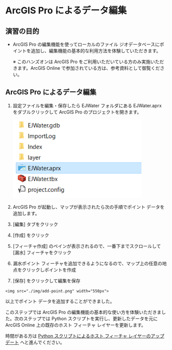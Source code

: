 # ArcGIS Pro によるデータ編集

## 演習の目的
- ArcGIS Pro の編集機能を使ってローカルのファイル ジオデータベースにポイントを追加し、編集機能の基本的な利用方法を体験していただきます。

  ※ このハンズオンは ArcGIS Pro をご利用いただいている方のみ実施いただきます。ArcGIS Online で参加されている方は、参考資料として御覧ください。

## ArcGIS Pro によるデータ編集
1. 設定ファイルを編集・保存したら EJWater フォルダにある EJWater.aprx をダブルクリックして ArcGIS Pro のプロジェクトを開きます。

    <img src="https://github.com/EsriJapan/workshops/blob/master/20200825_app-development-hands-on/Session/1_BuildData/ArcGISPro/img/project.png" width="400px">

1. ArcGIS Pro が起動し、マップが表示されたら次の手順でポイント データを追加します。

  1. [編集] タブをクリック
  1. [作成] をクリック
  1. [フィーチャ作成] のペインが表示されるので、一番下までスクロールして [漏水] フィーチャをクリック
  1. 漏水ポイント フィーチャを追加できるようになるので、マップ上の任意の地点をクリックしポイントを作成
  1. [保存] をクリックして編集を保存
  
    <img src="./img/add-point.png" width="550px">

以上でポイント データを追加することができました。

このステップでは ArcGIS Pro の編集機能の基本的な使い方を体験いただきました。次のステップでは Python スクリプトを実行し、更新したデータを元に ArcGIS Online 上の既存のホスト フィーチャ レイヤーを更新します。

時間がある方は [Python スクリプトによるホスト フィーチャ レイヤーのアップデート](update_fl.md) へと進んでください。
